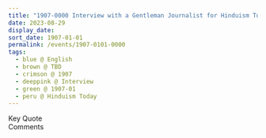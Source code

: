 ```yaml
---
title: "1907-0000 Interview with a Gentleman Journalist for Hinduism Today"
date: 2023-08-29
display_date: 
sort_date: 1907-01-01
permalink: /events/1907-0101-0000
tags:
  - blue @ English
  - brown @ TBD
  - crimson @ 1907
  - deeppink @ Interview
  - green @ 1907-01
  - peru @ Hinduism Today
---
```


<wave-list>
  <list-title color="green" width="75">Key Quote</list-title>
  <list-item color="BlanchedAlmond"  width="200"></list-item>
  <list-item color="Lavender"></list-item>
  <list-item color="BlanchedAlmond"></list-item>
</wave-list>

<br>

<wave-list>
  <list-title color="green" width="75">Comments</list-title>
  <list-item color="BlanchedAlmond"  width="200"></list-item>
  <list-item color="Lavender"></list-item>
  <list-item color="BlanchedAlmond"></list-item>
</wave-list>